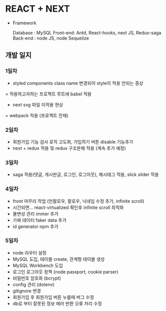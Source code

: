 # REACT + NEXT
 - Framework
 
    Database : MySQL
    Front-end: Antd, React-hooks, next JS, Redux-saga
    Back-end : node JS, node Sequelize

## 개발 일지

### 1일차

- styled components class name 변경되어 style이 적용 안되는 증상

= 적용하고자하는 프로젝트 루트에 babel 적용

- next svg 파일 미적용 현상

= webpack 적용 (프로젝트 전체)

### 2일차

- 회원가입 기능 검사 로직 고도화, 가입하기 버튼 disable 기능추가
- next + redux 적용 및 redux 구조분해 적용 (계속 추가 예정)

### 3일차

- saga 적용(댓글, 게시판글, 로그인, 로그아웃), 해시태그 적용, slick silder 적용

### 4일차

- front 마무리 작업 (언팔로우, 팔로우, 닉네임 수정 추가, infinite scroll)
- 시간되면... react-virtualized 확인후 infinite scroll 최적화
- 불변성 관리 immer 추가
- 가짜 데이터 faker data 추가
- id generator npm 추가

### 5일차

- node 라우터 설정
- MySQL 도입, 테이블 create, 관계형 테이블 생성
- MySQL Workbench 도입
- 로그인 로그아웃 정책 (node passport, cookie parser)
- 비밀번호 암호화 (bcrypt)
- config 관리 (dotenv)
- gitignore 변경
- 회원가입 후 회원가입 버튼 누를때 버그 수정
- db로 부터 잘못된 정보 에러 반환 오류 처리 수정
